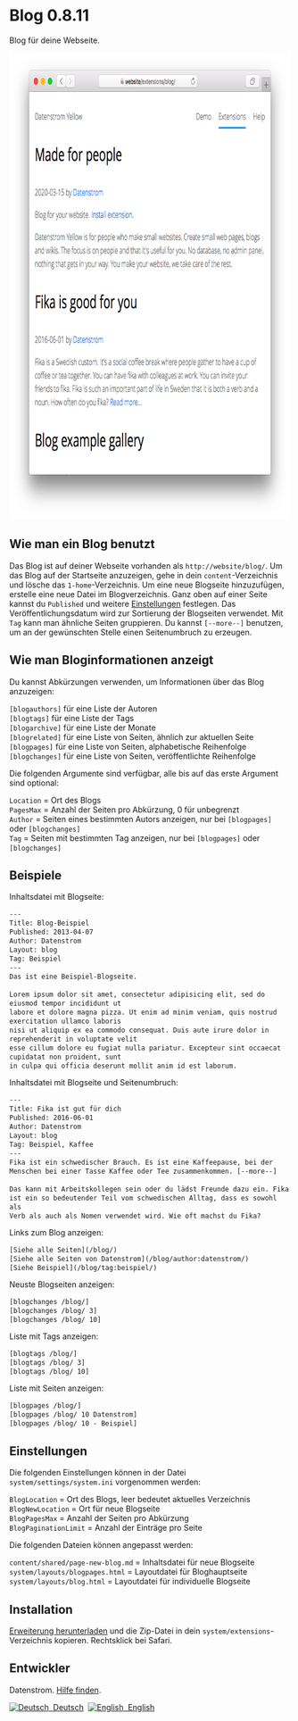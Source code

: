 Blog 0.8.11
===========
Blog für deine Webseite.

<p align="center"><img src="blog-screenshot.png?raw=true" width="795" height="836" alt="Bildschirmfoto"></p>

## Wie man ein Blog benutzt

Das Blog ist auf deiner Webseite vorhanden als `http://website/blog/`. Um das Blog auf der Startseite anzuzeigen, gehe in dein `content`-Verzeichnis und lösche das `1-home`-Verzeichnis. Um eine neue Blogseite hinzuzufügen, erstelle eine neue Datei im Blogverzeichnis. Ganz oben auf einer Seite kannst du `Published` und weitere [Einstellungen](https://github.com/datenstrom/yellow-extensions/tree/master/source/core/README-de.md#einstellungen) festlegen. Das Veröffentlichungsdatum wird zur Sortierung der Blogseiten verwendet. Mit `Tag` kann man ähnliche Seiten gruppieren. Du kannst `[--more--]` benutzen, um an der gewünschten Stelle einen Seitenumbruch zu erzeugen.

## Wie man Bloginformationen anzeigt

Du kannst Abkürzungen verwenden, um Informationen über das Blog anzuzeigen:

`[blogauthors]` für eine Liste der Autoren  
`[blogtags]` für eine Liste der Tags  
`[blogarchive]` für eine Liste der Monate  
`[blogrelated]` für eine Liste von Seiten, ähnlich zur aktuellen Seite  
`[blogpages]` für eine Liste von Seiten, alphabetische Reihenfolge  
`[blogchanges]` für eine Liste von Seiten, veröffentlichte Reihenfolge  

Die folgenden Argumente sind verfügbar, alle bis auf das erste Argument sind optional:

`Location` = Ort des Blogs  
`PagesMax` = Anzahl der Seiten pro Abkürzung, 0 für unbegrenzt  
`Author` = Seiten eines bestimmten Autors anzeigen, nur bei `[blogpages]` oder `[blogchanges]`  
`Tag` = Seiten mit bestimmten Tag anzeigen, nur bei `[blogpages]` oder `[blogchanges]`  

## Beispiele

Inhaltsdatei mit Blogseite:

    ---
    Title: Blog-Beispiel
    Published: 2013-04-07
    Author: Datenstrom
    Layout: blog
    Tag: Beispiel
    ---
    Das ist eine Beispiel-Blogseite.

    Lorem ipsum dolor sit amet, consectetur adipisicing elit, sed do eiusmod tempor incididunt ut 
    labore et dolore magna pizza. Ut enim ad minim veniam, quis nostrud exercitation ullamco laboris 
    nisi ut aliquip ex ea commodo consequat. Duis aute irure dolor in reprehenderit in voluptate velit 
    esse cillum dolore eu fugiat nulla pariatur. Excepteur sint occaecat cupidatat non proident, sunt 
    in culpa qui officia deserunt mollit anim id est laborum.

Inhaltsdatei mit Blogseite und Seitenumbruch:

    ---
    Title: Fika ist gut für dich
    Published: 2016-06-01
    Author: Datenstrom
    Layout: blog
    Tag: Beispiel, Kaffee
    ---
    Fika ist ein schwedischer Brauch. Es ist eine Kaffeepause, bei der 
    Menschen bei einer Tasse Kaffee oder Tee zusammenkommen. [--more--]
    
    Das kann mit Arbeitskollegen sein oder du lädst Freunde dazu ein. Fika 
    ist ein so bedeutender Teil vom schwedischen Alltag, dass es sowohl als 
    Verb als auch als Nomen verwendet wird. Wie oft machst du Fika?

Links zum Blog anzeigen:

    [Siehe alle Seiten](/blog/)
    [Siehe alle Seiten von Datenstrom](/blog/author:datenstrom/)
    [Siehe Beispiel](/blog/tag:beispiel/)

Neuste Blogseiten anzeigen:

    [blogchanges /blog/]
    [blogchanges /blog/ 3]
    [blogchanges /blog/ 10]

Liste mit Tags anzeigen:

    [blogtags /blog/]
    [blogtags /blog/ 3]
    [blogtags /blog/ 10]

Liste mit Seiten anzeigen:

    [blogpages /blog/]
    [blogpages /blog/ 10 Datenstrom]
    [blogpages /blog/ 10 - Beispiel]

## Einstellungen

Die folgenden Einstellungen können in der Datei `system/settings/system.ini` vorgenommen werden:

`BlogLocation` = Ort des Blogs, leer bedeutet aktuelles Verzeichnis  
`BlogNewLocation` = Ort für neue Blogseite  
`BlogPagesMax` = Anzahl der Seiten pro Abkürzung  
`BlogPaginationLimit` = Anzahl der Einträge pro Seite 

Die folgenden Dateien können angepasst werden:

`content/shared/page-new-blog.md` = Inhaltsdatei für neue Blogseite   
`system/layouts/blogpages.html` = Layoutdatei für Bloghauptseite  
`system/layouts/blog.html` = Layoutdatei für individuelle Blogseite 

## Installation

[Erweiterung herunterladen](https://github.com/datenstrom/yellow-extensions/raw/master/zip/blog.zip) und die Zip-Datei in dein `system/extensions`-Verzeichnis kopieren. Rechtsklick bei Safari.

## Entwickler

Datenstrom. [Hilfe finden](https://datenstrom.se/de/yellow/help/).

<p>
<a href="README-de.md"><img src="https://raw.githubusercontent.com/datenstrom/yellow-extensions/master/source/help/language-de.png" width="15" height="15" alt="Deutsch">&nbsp; Deutsch</a>&nbsp;
<a href="README.md"><img src="https://raw.githubusercontent.com/datenstrom/yellow-extensions/master/source/help/language-en.png" width="15" height="15" alt="English">&nbsp; English</a>&nbsp;
</p>
